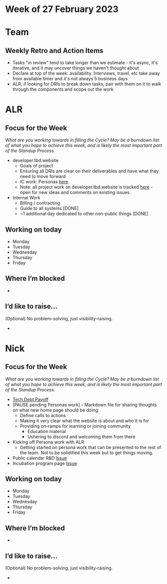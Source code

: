 # Week of 27 February 2023

# Team

## Weekly Retro and Action Items

- Tasks "in review" tend to take longer than we estimate - it's async, it's iterative, and it may uncover things we haven't thought about
- Declare at top of the week: availability. Interviews, travel, etc take away from available timer and it's not always 5 business days
- ALR, if looking for DRIs to break down tasks, pair with them on it to walk through the components and scope out the work

# ALR

## Focus for the Week

*What are you working towards in filling the Cycle? May be a burndown list of what you hope to achieve this week, and is likely the most important part of the Standup Process.*

- developer.tbd.website
  - Goals of project
  - Ensuring all DRIs are clear on their deliverables and have what they need to move forward
  - IC work: Personas [here](https://github.com/orgs/TBD54566975/projects/10/views/4?pane=issue&itemId=21193578)
  - Note: all project work on developer.tbd.website is tracked [here](https://github.com/orgs/TBD54566975/projects/10) - open for new ideas and comments on existing issues.
- Internal Work
  - Billing / contracting
  - Guide to all systems [DONE]
  - ~1 additional day dedicated to other non-public things [DONE]

## Working on today

- Monday
- Tuesday
- Wednesday
- Thursday
- Friday

## Where I’m blocked

-

## I’d like to raise…

(Optional) No problem-solving, just visibility-raising.

-

# Nick

## Focus for the Week

*What are you working towards in filling the Cycle? May be a burndown list of what you hope to achieve this week, and is likely the most important part of the Standup Process.*
 
 - [Tech Debt Payoff](https://github.com/orgs/TBD54566975/projects/10/views/4?pane=issue&itemId=21189548)
 - [PAUSE pending Personas work] - Markdown file for sharing thoughts on what new home page should be doing:
     - Define calls to actions
     - Making it very clear what the website is about and who it is for
     - Providing on-ramps for learning or joining community
         - Education material
         - Ushering to discord and welcoming them from there
 - Kicking off Persona work with ALR
     - Getting started on persona work that can be presented to the rest of the team. Not to be solidified this week but to get things moving.
 - Public calendar R&D [Issue](https://github.com/TBD54566975/collaboration/issues/46)
 - Incubation program page [Issue](https://github.com/orgs/TBD54566975/projects/10/views/3?pane=issue&itemId=21570115)
## Working on today

- Monday
- Tuesday
- Wednesday
- Thursday
- Friday

## Where I’m blocked

-

## I’d like to raise…

(Optional) No problem-solving, just visibility-raising.

-
